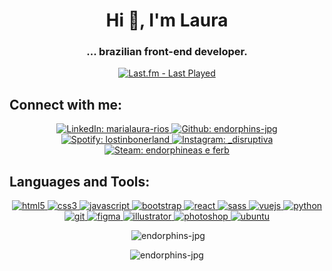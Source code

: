 <h1 align="center">Hi 👋, I'm Laura</h1>
<h3 align="center">... brazilian front-end developer.</h3>

<p align="center">
    <a href="https://www.last.fm/pt/user/Sawyer-T">
        <img src="https://badges.lastfm.workers.dev/last-played?user=Sawyer-T" alt="Last.fm - Last Played"/>
    </a>
</p>

<h2 align="left">Connect with me:</h2>
<p align="center">
    <a href="https://linkedin.com/in/marialaura-rios">
        <img src="https://img.shields.io/badge/LinkedIn-0077B5?style=for-the-badge&logo=linkedin&logoColor=white" alt="LinkedIn: marialaura-rios"/>
    </a>
    <a href="https://github.com/endorphins-jpg">
        <img src="https://img.shields.io/badge/GitHub-100000?style=for-the-badge&logo=github&logoColor=white" alt="Github: endorphins-jpg"/>
    </a>
    <a href="https://open.spotify.com/user/lostinbonerland">
        <img src="https://img.shields.io/badge/Spotify-1ED760?&style=for-the-badge&logo=spotify&logoColor=white" alt="Spotify: lostinbonerland"/>
    </a>
    <a href="https://www.instagram.com/_disruptiva/">
        <img src="https://img.shields.io/badge/Instagram-E4405F?style=for-the-badge&logo=instagram&logoColor=white" alt="Instagram: _disruptiva"/>
    </a>
    <a href="https://steamcommunity.com/id/endorphineas_e_ferb/">
        <img src="https://img.shields.io/badge/Steam-000000?style=for-the-badge&logo=steam&logoColor=white" alt="Steam: endorphineas e ferb"/>
    </a>
</p>

<h2 align="left">Languages and Tools:</h2>
<p align="center">
    <a href="https://www.w3.org/html/">
        <img src="https://img.shields.io/badge/HTML5-E34F26?style=for-the-badge&logo=html5&logoColor=white" alt="html5"/>
    </a>
    <a href="https://www.w3schools.com/css/">
        <img src="https://img.shields.io/badge/CSS3-1572B6?style=for-the-badge&logo=css3&logoColor=white" alt="css3"/>
    </a> 
    <a href="https://developer.mozilla.org/en-US/docs/Web/JavaScript">
        <img src="https://img.shields.io/badge/JavaScript-323330?style=for-the-badge&logo=javascript&logoColor=F7DF1E" alt="javascript"/>
    </a>
    <a href="https://getbootstrap.com">
        <img src="https://img.shields.io/badge/Bootstrap-563D7C?style=for-the-badge&logo=bootstrap&logoColor=white" alt="bootstrap"/>
    </a>
    <a href="https://reactjs.org/">
        <img src="https://img.shields.io/badge/React-20232A?style=for-the-badge&logo=react&logoColor=61DAFB" alt="react"/>
    </a>
    <a href="https://sass-lang.com">
        <img src="https://img.shields.io/badge/Sass-CC6699?style=for-the-badge&logo=sass&logoColor=white" alt="sass"/>
    </a>
    <a href="https://vuejs.org/">
        <img src="https://img.shields.io/badge/Vue.js-35495E?style=for-the-badge&logo=vuedotjs&logoColor=4FC08D" alt="vuejs"/>
    </a>
    <a href="https://www.python.org">
        <img src="https://img.shields.io/badge/Python-3776AB?style=for-the-badge&logo=python&logoColor=white" alt="python"/>
    </a>
    <a href="https://git-scm.com/">
        <img src="https://img.shields.io/badge/Git-F05032?style=for-the-badge&logo=git&logoColor=white" alt="git"/>
    </a>
    <a href="https://www.figma.com/">
        <img src="https://img.shields.io/badge/Figma-F24E1E?style=for-the-badge&logo=figma&logoColor=white" alt="figma"/>
    </a> 
    <a href="https://www.adobe.com/in/products/illustrator.html">
        <img src="https://img.shields.io/badge/Adobe%20Illustrator-FF9A00?style=for-the-badge&logo=adobe%20illustrator&logoColor=white" alt="illustrator"/>
    </a>
    <a href="https://www.photoshop.com/en">
        <img src="https://img.shields.io/badge/Adobe%20Photoshop-31A8FF?style=for-the-badge&logo=Adobe%20Photoshop&logoColor=black" alt="photoshop"/>
    </a>
    <a href="https://ubuntu.com/">
        <img src="https://img.shields.io/badge/Ubuntu-E95420?style=for-the-badge&logo=ubuntu&logoColor=white" alt="ubuntu"/>
    </a>
</p>
    
<div align="center">
    <p>&nbsp;<img src="https://github-readme-stats.vercel.app/api?username=endorphins-jpg&show_icons=true&theme=dracula&locale=en" alt="endorphins-jpg"/></p>
    <p><img src="https://github-readme-stats.vercel.app/api/top-langs?username=endorphins-jpg&show_icons=true&theme=dracula&locale=en&layout=compact" alt="endorphins-jpg"/></p>
</div>
